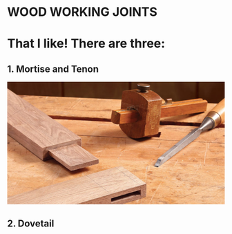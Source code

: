 # WOOD WORKING JOINTS  
# That I like! There are three:
## 1. Mortise and Tenon
![The Joint](Mortise_and_Tenon.jpg)
## 2. Dovetail
